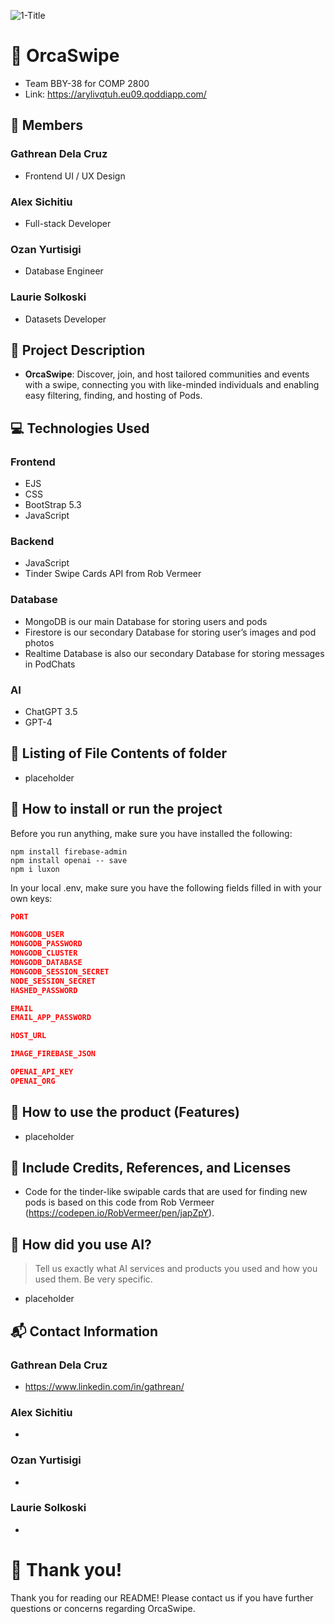 ![1-Title](https://github.com/gathrean/2800-202310-BBY38/assets/77172769/342627a2-d3ce-48b9-af8b-f39e5a742f9b)

# 🐋 OrcaSwipe
- Team BBY-38 for COMP 2800
- Link: https://arylivqtuh.eu09.qoddiapp.com/

## 👏 Members

### Gathrean Dela Cruz
- Frontend UI / UX Design

### Alex Sichitiu
- Full-stack Developer

### Ozan Yurtisigi
- Database Engineer

### Laurie Solkoski
- Datasets Developer

## 📖 Project Description

- <b>OrcaSwipe</b>: Discover, join, and host tailored communities and events with a swipe, connecting you with like-minded individuals and enabling easy filtering, finding, and hosting of Pods.

## 💻 Technologies Used

### Frontend
- EJS
- CSS
- BootStrap 5.3
- JavaScript

### Backend
- JavaScript
- Tinder Swipe Cards API from Rob Vermeer

### Database
- MongoDB is our main Database for storing users and pods
- Firestore is our secondary Database for storing user’s images and pod photos
- Realtime Database is also our secondary Database for storing messages in PodChats

### AI
- ChatGPT 3.5
- GPT-4

## 📁 Listing of File Contents of folder

- placeholder

## 💾 How to install or run the project

Before you run anything, make sure you have installed the following:
```terminal
npm install firebase-admin
npm install openai -- save
npm i luxon
```


In your local .env, make sure you have the following fields filled in with your own keys:
```json
PORT

MONGODB_USER
MONGODB_PASSWORD
MONGODB_CLUSTER
MONGODB_DATABASE
MONGODB_SESSION_SECRET
NODE_SESSION_SECRET
HASHED_PASSWORD

EMAIL
EMAIL_APP_PASSWORD

HOST_URL

IMAGE_FIREBASE_JSON

OPENAI_API_KEY
OPENAI_ORG
```

## 📲 How to use the product (Features)

- placeholder

## 🤝 Include Credits, References, and Licenses

- Code for the tinder-like swipable cards that are used for finding new pods is based on this code from Rob Vermeer (https://codepen.io/RobVermeer/pen/japZpY).

## 🤖 How did you use AI?

> Tell us exactly what AI services and products you used and how you used them. Be very specific.

- placeholder

## 📬 Contact Information

### Gathrean Dela Cruz
- https://www.linkedin.com/in/gathrean/

### Alex Sichitiu
- 

### Ozan Yurtisigi
- 

### Laurie Solkoski
- 

# 🫡 Thank you!

Thank you for reading our README! Please contact us if you have further questions or concerns regarding OrcaSwipe.
